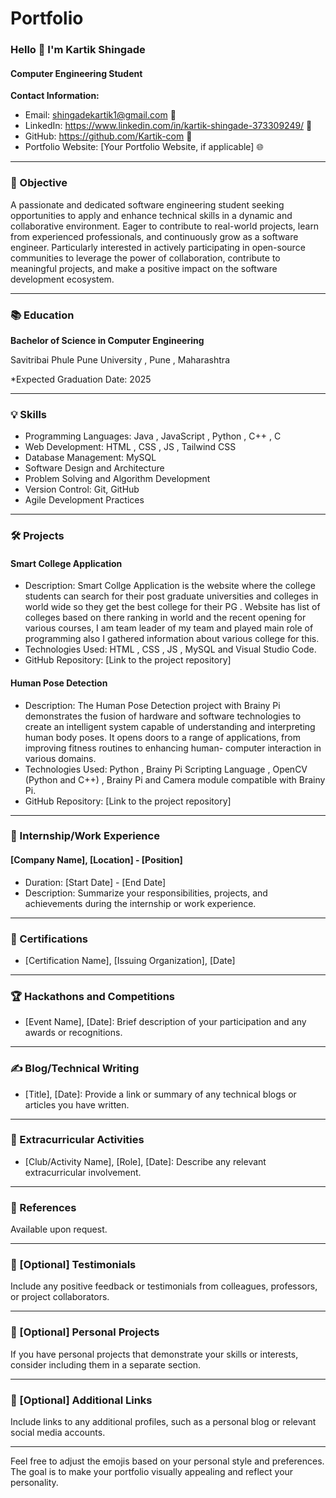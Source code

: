 # Portfolio

###  Hello 👋  I'm Kartik Shingade 
#### Computer Engineering Student

**Contact Information:**
- Email: shingadekartik1@gmail.com 📧
- LinkedIn: https://www.linkedin.com/in/kartik-shingade-373309249/ 🔗
- GitHub: https://github.com/Kartik-com 🐙
- Portfolio Website: [Your Portfolio Website, if applicable] 🌐

---

### 🚀 Objective

A passionate and dedicated software engineering student seeking opportunities to apply and enhance technical skills in a dynamic and collaborative environment. Eager to contribute to real-world projects, learn from experienced professionals, and continuously grow as a software engineer. Particularly interested in actively participating in open-source communities to leverage the power of collaboration, contribute to meaningful projects, and make a positive impact on the software development ecosystem.

---

### 📚 Education

**Bachelor of Science in Computer Engineering**

Savitribai Phule Pune University , Pune , Maharashtra 

*Expected Graduation Date: 2025

---

### 💡 Skills

- Programming Languages: Java , JavaScript , Python , C++ , C 
- Web Development: HTML , CSS , JS , Tailwind CSS 
- Database Management: MySQL
- Software Design and Architecture
- Problem Solving and Algorithm Development
- Version Control: Git, GitHub
- Agile Development Practices

---

### 🛠️ Projects

#### Smart College Application

- Description: Smart Collge Application is the website where the college students can search for their post graduate universities and colleges in world wide so 
     they get the best college for their PG . Website has list of colleges based on there ranking in world and the recent opening for various courses, I am team 
     leader of my team and played main role of programming also I gathered information about various college for this.
- Technologies Used: HTML , CSS , JS , MySQL and Visual Studio Code.
- GitHub Repository: [Link to the project repository]

#### Human Pose Detection

- Description: The Human Pose Detection project with Brainy Pi demonstrates the fusion of hardware and software technologies to create an intelligent system 
     capable of understanding and interpreting human body poses. It opens doors to a range of applications, from improving fitness routines to enhancing human- 
     computer interaction in various domains.
- Technologies Used: Python , Brainy Pi Scripting Language , OpenCV (Python and C++) , Brainy Pi and Camera module compatible with Brainy Pi.
- GitHub Repository: [Link to the project repository]

---

### 💼 Internship/Work Experience

#### [Company Name], [Location] - [Position]

- Duration: [Start Date] - [End Date]
- Description: Summarize your responsibilities, projects, and achievements during the internship or work experience.

---

### 📜 Certifications

- [Certification Name], [Issuing Organization], [Date]

---

### 🏆 Hackathons and Competitions

- [Event Name], [Date]: Brief description of your participation and any awards or recognitions.

---

### ✍️ Blog/Technical Writing

- [Title], [Date]: Provide a link or summary of any technical blogs or articles you have written.

---

### 🎉 Extracurricular Activities

- [Club/Activity Name], [Role], [Date]: Describe any relevant extracurricular involvement.

---

### 📜 References

Available upon request.

---

### 🌟 [Optional] Testimonials

Include any positive feedback or testimonials from colleagues, professors, or project collaborators.

---

### 🚀 [Optional] Personal Projects

If you have personal projects that demonstrate your skills or interests, consider including them in a separate section.

---

### 🔗 [Optional] Additional Links

Include links to any additional profiles, such as a personal blog or relevant social media accounts.

---

Feel free to adjust the emojis based on your personal style and preferences. The goal is to make your portfolio visually appealing and reflect your personality.
